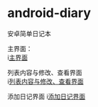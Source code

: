 # android-diary
安卓简单日记本  
  
主界面：  
i[主界面](https://github.com/maiguoheng/android-diary/blob/master/%E7%95%8C%E9%9D%A2%E5%9B%BE%E7%89%87/%E4%B8%BB%E7%95%8C%E9%9D%A2.jpg.png)

列表内容与修改、查看界面  
i[列表内容与修改、查看界面](https://github.com/maiguoheng/android-diary/blob/master/%E7%95%8C%E9%9D%A2%E5%9B%BE%E7%89%87/%E5%88%97%E8%A1%A8%E5%86%85%E5%AE%B9%E4%B8%8E%E4%BF%AE%E6%94%B9%E3%80%81%E6%9F%A5%E7%9C%8B.png)

添加日记界面
i[添加日记界面](https://github.com/maiguoheng/android-diary/blob/master/%E7%95%8C%E9%9D%A2%E5%9B%BE%E7%89%87/%E6%B7%BB%E5%8A%A0%E6%97%A5%E8%AE%B0.png)
